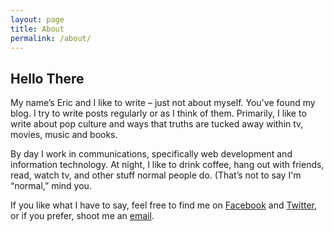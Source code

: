```yaml
---
layout: page
title: About
permalink: /about/
---
```


<h2>Hello There</h2>

<p>
    My name&rsquo;s Eric and I like to write &ndash; just not about myself. You've found my blog. I try to 
    write posts regularly or as I think of them. Primarily, I like to write about pop culture and ways that truths 
    are tucked away within tv, movies, music and books.
</p>

<p>
    By day I work in communications, specifically web development and information technology. At night, I like to drink 
    coffee, hang out with friends, read, watch tv, and other stuff normal people do. (That&rsquo;s not to say I'm 
    &ldquo;normal,&rdquo; mind you.
</p>

<p>
    If you like what I have to say, feel free to find me on 
    <a href="http://facebook.com/eric.rovtar" target="_blank">Facebook</a> and 
    <a href="http://twitter.com/ericrovtar" target="_blank">Twitter</a>, or if you prefer, shoot me an 
    <a href="mailto:eric.rovtar@me.com">email</a>.
</p>
